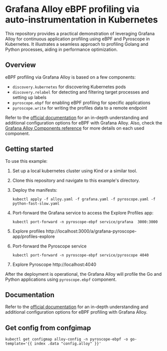 # Grafana Alloy eBPF profiling via auto-instrumentation in Kubernetes

This repository provides a practical demonstration of leveraging Grafana Alloy for continuous application profiling 
using eBPF and Pyroscope in Kubernetes. It illustrates a seamless approach to profiling Golang and Python processes, 
aiding in performance optimization.

## Overview

eBPF profiling via Grafana Alloy is based on a few components:
- `discovery.kubernetes` for discovering Kubernetes pods
- `discovery.relabel` for detecting and filtering target processes and setting up labels
- `pyroscope.ebpf` for enabling eBPF profiling for specific applications
- `pyroscope.write` for writing the profiles data to a remote endpoint

Refer to the [official documentation](https://grafana.com/docs/alloy/latest/reference/components/pyroscope/pyroscope.ebpf/) for an in-depth understanding and additional configuration options for eBPF with Grafana Alloy.
Also, check the [Grafana Alloy Components reference](https://grafana.com/docs/alloy/latest/reference/components/) for more details on each used component.



## Getting started

To use this example:

1. Set up a local kubernetes cluster using Kind or a similar tool.
2. Clone this repository and navigate to this example's directory.
3. Deploy the manifests:
    ```shell
    kubectl apply -f alloy.yaml -f grafana.yaml -f pyroscope.yaml -f python-fast-slow.yaml
    ```
4. Port-forward the Grafana service to access the Explore Profiles app:
    ```shell
    kubectl port-forward -n pyroscope-ebpf service/grafana  3000:3000
    ```
5. Explore profiles http://localhost:3000/a/grafana-pyroscope-app/profiles-explore

6. Port-forward the Pyroscope service
    ```shell
    kubectl port-forward -n pyroscope-ebpf service/pyroscope 4040
    ```

7. Explore Pyroscope http://localhost:4040

After the deployment is operational, the Grafana Alloy will profile the Go and Python applications using `pyroscope.ebpf` component.

## Documentation

Refer to the [official documentation](https://grafana.com/docs/alloy/latest/reference/components/pyroscope/pyroscope.ebpf/) for an in-depth understanding and additional configuration options for eBPF profiling with Grafana Alloy.


## Get config from confgimap
```shell
kubectl get configmap alloy-config -n pyroscope-ebpf -o go-template='{{ index .data "config.alloy" }}'
```
